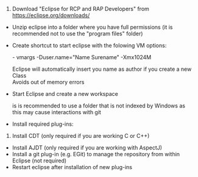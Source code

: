 1. Download "Eclipse for RCP and RAP Developers" from https://eclipse.org/downloads/
- Unzip eclipse into a folder where you have full permissions (it is recommended not to use the "program files" folder) 
- Create shortcut to start eclipse with the folowing VM options:
 
   \- vmargs -Duser.name="Name Surename" -Xmx1024M
   
   Eclipse will automatically insert you name as author if you create a new Class<br>
   Avoids out of memory errors
- Start Eclipse and create a new workspace
   
   is is recommended to use a folder that is not indexed by Windows as this may cause interactions with git
- Install required plug-ins:
 1. Install CDT (only required if you are working C or C++)
 - Install AJDT (only required if you are working with AspectJ)
 - Install a git plug-in (e.g. EGit) to manage the repository from within Eclipse (not required)
 - Restart eclipse after installation of new plug-ins 
